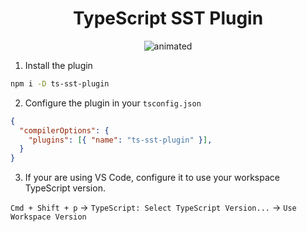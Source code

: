 <h1 align="center">TypeScript SST Plugin</h1>
<p align="center">
  <img src="https://github.com/user-attachments/assets/b6099257-62ae-4bc3-82f7-6a2e39477954" alt="animated" />
</p>

1. Install the plugin

```bash
npm i -D ts-sst-plugin
```

2. Configure the plugin in your `tsconfig.json`


```json
{
  "compilerOptions": {
    "plugins": [{ "name": "ts-sst-plugin" }],
  }
}
```

3. If your are using VS Code, configure it to use your workspace TypeScript version.

`Cmd + Shift + p` -> `TypeScript: Select TypeScript Version...` -> `Use Workspace Version`
